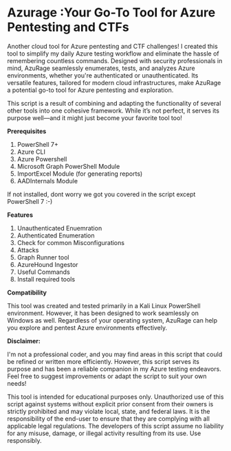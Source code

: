 # Azurage :Your Go-To Tool for Azure Pentesting and CTFs

Another cloud tool for Azure pentesting and CTF challenges! I created this tool to simplify my daily Azure testing workflow and eliminate the hassle of remembering countless commands. Designed with security professionals in mind, AzuRage seamlessly enumerates, tests, and analyzes Azure environments, whether you're authenticated or unauthenticated. Its versatile features, tailored for modern cloud infrastructures, make AzuRage a potential go-to tool for Azure pentesting and exploration.

This script is a result of combining and adapting the functionality of several other tools into one cohesive framework. While it’s not perfect, it serves its purpose well—and it might just become your favorite tool too!

**Prerequisites**

1. PowerShell 7+
2. Azure CLI
3. Azure Powershell
4. Microsoft Graph PowerShell Module
5. ImportExcel Module (for generating reports)
6. AADInternals Module


If not installed, dont worry we got you covered in the script except PowerShell 7 :-) 

**Features**
1. Unauthenticated Enuemration
2. Authenticated Enumeration
3. Check for common Misconfigurations
4. Attacks
5. Graph Runner tool
6. AzureHound Ingestor
7. Useful Commands
8. Install required tools

**Compatibility**

This tool was created and tested primarily in a Kali Linux PowerShell environment. However, it has been designed to work seamlessly on Windows as well. Regardless of your operating system, AzuRage can help you explore and pentest Azure environments effectively.

**Disclaimer:**

I'm not a professional coder, and you may find areas in this script that could be refined or written more efficiently. However, this script serves its purpose and has been a reliable companion in my Azure testing endeavors. Feel free to suggest improvements or adapt the script to suit your own needs!

This tool is intended for educational purposes only. Unauthorized use of this script against systems without explicit prior consent from their owners is strictly prohibited and may violate local, state, and federal laws. It is the responsibility of the end-user to ensure that they are complying with all applicable legal regulations. The developers of this script assume no liability for any misuse, damage, or illegal activity resulting from its use. Use responsibly.
